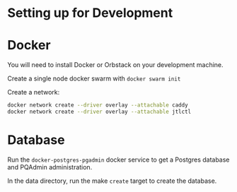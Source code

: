 # Setting up for Development


# Docker

You will need to install Docker or Orbstack on your development machine. 

Create a single node docker swarm with `docker swarm init`

Create a network:

``` bash 
docker network create --driver overlay --attachable caddy
docker network create --driver overlay --attachable jtlctl
```

# Database

Run the `docker-postgres-pgadmin` docker service to get a Postgres database and
PQAdmin administration. 

In the data directory, run the make `create` target to create the database. 

